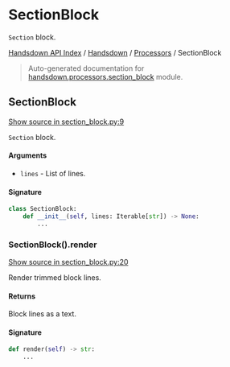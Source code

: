 # SectionBlock

`Section` block.

[Handsdown API Index](../../README.md#handsdown-api-index) / [Handsdown](../index.md#handsdown) / [Processors](./index.md#processors) / SectionBlock

> Auto-generated documentation for [handsdown.processors.section_block](https://github.com/vemel/handsdown/blob/main/handsdown/processors/section_block.py) module.

## SectionBlock

[Show source in section_block.py:9](https://github.com/vemel/handsdown/blob/main/handsdown/processors/section_block.py#L9)

`Section` block.

#### Arguments

- `lines` - List of lines.

#### Signature

```python
class SectionBlock:
    def __init__(self, lines: Iterable[str]) -> None:
        ...
```

### SectionBlock().render

[Show source in section_block.py:20](https://github.com/vemel/handsdown/blob/main/handsdown/processors/section_block.py#L20)

Render trimmed block lines.

#### Returns

Block lines as a text.

#### Signature

```python
def render(self) -> str:
    ...
```
